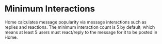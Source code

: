 # Minimum Interactions

Home calculates message popularity via message interactions such as replies and reactions. The minimum interaction count is 5 by default, which means at least 5 users must react/reply to the message for it to be posted in Home.

